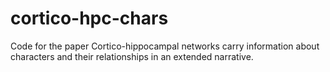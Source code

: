 # cortico-hpc-chars
Code for the paper Cortico-hippocampal networks carry information about characters and their relationships in an extended narrative. 
